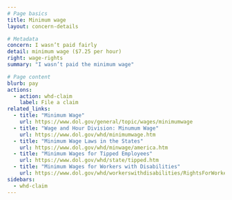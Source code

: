 ```yaml
---
# Page basics
title: Minimum wage
layout: concern-details

# Metadata
concern: I wasn’t paid fairly
detail: minimum wage ($7.25 per hour)
right: wage-rights
summary: "I wasn’t paid the minimum wage"

# Page content
blurb: pay
actions:
  - action: whd-claim
    label: File a claim
related_links:
  - title: "Minimum Wage"
    url: https://www.dol.gov/general/topic/wages/minimumwage
  - title: "Wage and Hour Division: Minumum Wage"
    url: https://www.dol.gov/whd/minimumwage.htm
  - title: "Minimum Wage Laws in the States"
    url: https://www.dol.gov/whd/minwage/america.htm
  - title: "Minimum Wages for Tipped Employees"
    url: https://www.dol.gov/whd/state/tipped.htm
  - title: "Minimum Wages for Workers with Disabilities"
    url: https://www.dol.gov/whd/workerswithdisabilities/RightsForWorkersWithDisabilities.pdf
sidebars:
  - whd-claim
---
```

